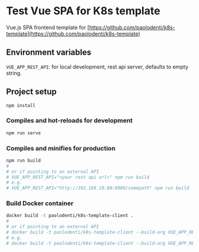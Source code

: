 # Test Vue SPA for K8s template

Vue.js SPA frontend template for [https://github.com/paolodenti/k8s-template](https://github.com/paolodenti/k8s-template)

## Environment variables

`VUE_APP_REST_API`: for local development, rest api server, defaults to empty string.

## Project setup

```bash
npm install
```

### Compiles and hot-reloads for development

```bash
npm run serve
```

### Compiles and minifies for production

```bash
npm run build
#
# or if pointing to an external API
# VUE_APP_REST_API="<your rest api url>" npm run build
# e.g. 
# VUE_APP_REST_API="http://192.168.10.80:8080/somepath" npm run build
```

### Build Docker container

```bash
docker build -t paolodenti/k8s-template-client .
#
# or if pointing to an external API
# docker build -t paolodenti/k8s-template-client --build-arg VUE_APP_REST_API="<your rest api url>" .
# e.g. 
# docker build -t paolodenti/k8s-template-client --build-arg VUE_APP_REST_API="http://192.168.10.80:8080/somepath" .
```
